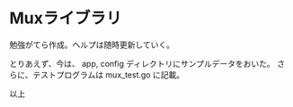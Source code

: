 Muxライブラリ
===
勉強がてら作成。ヘルプは随時更新していく。

とりあえず、今は、 app, config ディレクトリにサンプルデータをおいた。
さらに、テストプログラムは mux_test.go に記載。

以上